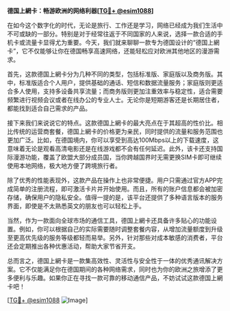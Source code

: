**德国上網卡：畅游欧洲的网络利器[[TG💪+ @esim1088](https://t.me/s/esim1088)]**

在如今这个数字化的时代，无论是旅行、工作还是学习，网络已经成为我们生活中不可或缺的一部分。特别是对于经常往返于不同国家的人来说，选择一款合适的手机卡或流量卡显得尤为重要。今天，我们就来聊聊一款专为德国设计的“德国上網卡”，它不仅能够让你在德国畅享高速网络，还能轻松应对欧洲其他地区的漫游需求。

首先，这款德国上網卡分为几种不同的类型，包括标准版、家庭版以及商务版。其中，标准版适合个人用户，提供基础的通话、短信和数据流量服务；家庭版则更适合多人使用，支持多设备共享流量；而商务版则更加注重效率与稳定性，适合需要频繁进行视频会议或者在线办公的专业人士。无论你是短期游客还是长期居住者，都能找到适合自己需求的产品。

接下来我们来说说它的特点。这款德国上網卡的最大亮点在于其超高的性价比。相比传统的运营商套餐，德国上網卡的价格更为亲民，同时提供的流量和服务范围也更加广泛。比如，在德国境内，你可以享受到高达100Mbps以上的下载速度，这意味着无论是观看高清电影还是在线游戏都不会有任何延迟。此外，该卡还支持国际漫游功能，覆盖了欧盟大部分成员国，当你跨越国界时无需更换SIM卡即可继续使用本地网络，极大地方便了跨境旅行者。

除了优秀的性能表现外，这款产品在操作上也非常便捷。用户只需通过官方APP完成简单的注册流程，即可激活卡片并开始使用。而且，所有的账户信息都会被加密存储，确保用户的隐私安全。值得一提的是，该平台还提供了多种语言版本的服务界面，即使是不太熟悉英文的朋友也可以轻松上手。

当然，作为一款面向全球市场的通信工具，德国上網卡还具备许多贴心的功能设置。例如，你可以根据自己的实际需要随时调整套餐内容，从增加流量额度到升级至更高优先级的服务等级都轻而易举。另外，针对那些对成本敏感的消费者，平台还会定期推出各种优惠活动，帮助大家节省开支。

总而言之，德国上網卡是一款集高效性、灵活性与安全性于一体的优秀通讯解决方案。它不仅能满足你在德国期间的各种网络需求，同时也为你的欧洲之旅增添了更多便利与乐趣。如果你正在寻找一款可靠的移动通信产品，不妨试试这款德国上網卡吧！

[[TG💪+ @esim1088](https://t.me/s/esim1088) ![Image](https://i.postimg.cc/4NQfJmqS/Snipaste-2025-05-13-00-14-12.png)]